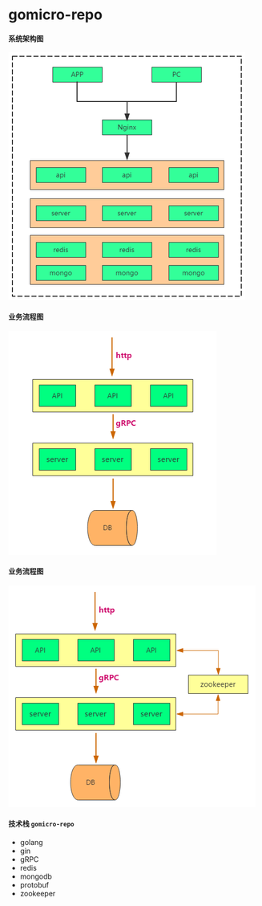 # gomicro-repo

#### 系统架构图

![系统架构图](https://github.com/guobingithub/gomicro-repo/blob/master/image/系统架构图.png) 

#### 业务流程图

![业务流程图](https://github.com/guobingithub/gomicro-repo/blob/master/image/%E4%B8%9A%E5%8A%A1%E6%B5%81%E7%A8%8B%E5%9B%BE.png) 

#### 业务流程图

![业务流程图](https://github.com/guobingithub/gomicro-repo/blob/master/image/业务流程图2.png) 

#### 技术栈 `gomicro-repo`

- golang
- gin
- gRPC
- redis
- mongodb
- protobuf
- zookeeper
